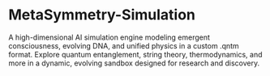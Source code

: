 # MetaSymmetry-Simulation
A high-dimensional AI simulation engine modeling emergent consciousness, evolving DNA, and unified physics in a custom .qntm format. Explore quantum entanglement, string theory, thermodynamics, and more in a dynamic, evolving sandbox designed for research and discovery.
